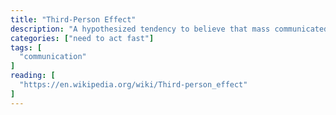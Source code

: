 ```yaml
---
title: "Third-Person Effect"
description: "A hypothesized tendency to believe that mass communicated media messages have a greater effect on others than on themselves. As of 2020, the third-person effect has yet to be reliably demonstrated in a scientific context."
categories: ["need to act fast"]
tags: [
  "communication"
]
reading: [
  "https://en.wikipedia.org/wiki/Third-person_effect"
]
---
```


